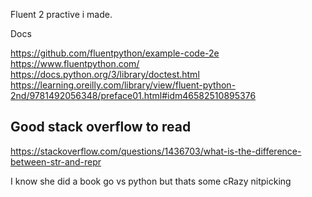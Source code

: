 Fluent 2 practive i made.





Docs



https://github.com/fluentpython/example-code-2e
https://www.fluentpython.com/
https://docs.python.org/3/library/doctest.html
https://learning.oreilly.com/library/view/fluent-python-2nd/9781492056348/preface01.html#idm46582510895376




## Good stack overflow to read
https://stackoverflow.com/questions/1436703/what-is-the-difference-between-str-and-repr




I know she did a book go vs python but thats some cRazy nitpicking 
